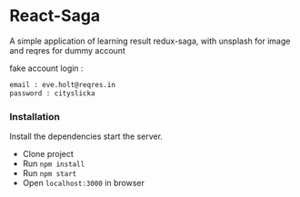 # React-Saga

A simple application of learning result redux-saga,
with unsplash for image and reqres for dummy account

fake account login :
```sh
email : eve.holt@reqres.in
password : cityslicka
```

### Installation

Install the dependencies start the server.

- Clone project
- Run `npm install`
- Run `npm start`
- Open `localhost:3000` in browser
